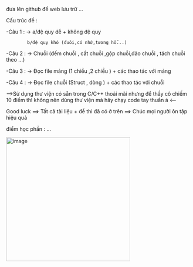 đưa lên github để web lưu trữ ...

Cấu trúc đề :

-Câu 1 : -> a/đệ quy dễ + không đệ quy

            b/đệ quy khó (đuôi,có nhớ,tương hỗ...)
            
-Câu 2 : -> Chuỗi (đếm chuỗi , cắt chuỗi ,gộp chuỗi,đảo chuỗi , tách chuỗi theo ...)

-Câu 3 : -> Đọc file mảng (1 chiều ,2 chiều ) + các thao tác với mảng 

-Câu 4 : -> Đọc file chuỗi (Struct , dòng ) + các thao tác với chuỗi 

-->Sử dụng thư viện có sẵn trong C/C++ thoải mãi nhưng để thầy cô chiếm 10 điểm thì không nên dùng thư viện mà hãy chạy code tay thuần á <--

Good luck ==> Tất cả tài liệu + đề thi đã có ở trên ==> Chúc mọi người ôn tập hiệu quả

điểm học phần : ... 

<img width="338" alt="image" src="https://github.com/user-attachments/assets/09ae1410-2b44-4b4f-ba3c-1b175cd65d75">
